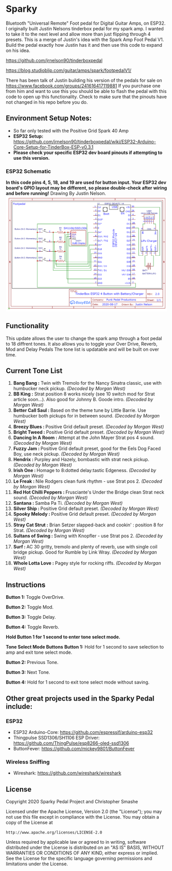 # Sparky 
Bluetooth "Universal Remote" Foot pedal for Digital Guitar Amps, on ESP32. I originally built Justin Nelsons tinderbox pedal for my spark amp. I wanted to take it to the next level and allow more than just flipping through 4 presets. This is a merge of Justin's idea with the Spark Amp Foot Pedal V1. Build the pedal exactly how Justin has it and then use this code to expand on his idea.


https://github.com/jrnelson90/tinderboxpedal

https://blog.studioblip.com/guitar/amps/spark/footpedalV1/


There has been talk of Justin building his version of the pedals for sale on https://www.facebook.com/groups/241616417119881  If you purchase one from him and want to use this you should be able to flash the pedal with this code to open up this functionality. Check to make sure that the pinouts have not changed in his repo before you do.
## Environment Setup Notes:
* So far only tested with the Positive Grid Spark 40 Amp
* **ESP32 Setup:** https://github.com/jrnelson90/tinderboxpedal/wiki/ESP32-Arduino-Core-Setup-for-TinderBox-ESP-v0.3.1
* **Please check your specific ESP32 dev board pinouts if attempting to use this version.**


### ESP32 Schematic
**In this code pins 4, 5, 18, and 19 are used for button input. Your ESP32 dev board's GPIO layout may be different, so please double-check after wiring and before running!**
Drawing By Justin Nelson.
![](src/tinderbox_ESP32.png)


## Functionality
This update allows the user to change the spark amp through a foot pedal to 18 diffrent tones. It also allows you to toggle your Over Drive, Reverb, Mod and Delay Pedals
The tone list is updatable and will be built on over time.
## Current Tone List

1.  <strong>Bang Bang :</strong> Twin with Tremolo for the Nancy Sinatra classic, use with humbucker neck pickup. *(Decoded by Morgan West)*
2.  <strong>BB King :</strong> Strat position 8 works nicely (see 10 switch mod for Strat article soon...). Also good for Johnny B. Goode intro. *(Decoded by Morgan West)*
3.  <strong>Better Call Saul : </strong>Based on the theme tune by Little Barrie. Use humbucker both pickups for in between sound. *(Decoded by Morgan West)*
4.  <strong>Breezy Blues : </strong>Positive Grid default preset. *(Decoded by Morgan West)*
5.  <strong>Bright Tweed : </strong>Positive Grid default preset. *(Decoded by Morgan West)*
6.  <strong>Dancing In A Room : </strong>Attempt at the John Mayer Strat pos 4 sound. *(Decoded by Morgan West)*
7.  <strong>Fuzzy Jam : </strong>Positive Grid default preset, good for the Eels Dog Faced Boy, use neck pickup. *(Decoded by Morgan West)*
8.  <strong>Hendrix : </strong>Purpley and Hazely, bombastic with strat neck pickup. *(Decoded by Morgan West)*
9.  <strong>Irish One : </strong>Homage to 8:dotted delay:tastic Edgeness. *(Decoded by Morgan West)*
10. <strong>Le Freak : </strong>Nile Rodgers clean funk rhythm - use Strat pos 2. *(Decoded by Morgan West)*
11. <strong>Red Hot Chilli Peppers : </strong>Frusciante's Under the Bridge clean Strat neck sound. *(Decoded by Morgan West)*
12. <strong>Santana : </strong>Samba Pa Ti. *(Decoded by Morgan West)*
13. <strong>Silver Ship : </strong>Positive Grid default preset. *(Decoded by Morgan West)*
14. <strong>Spooky Melody : </strong>Positive Grid default preset. *(Decoded by Morgan West)*
15. <strong>Stray Cat Strut :</strong> Brian Setzer slapped-back and cookin' : position 8 for Strat. *(Decoded by Morgan West)*
16. <strong>Sultans of Swing : </strong>Swing with Knopfler - use Strat pos 2. *(Decoded by Morgan West)*
17. <strong>Surf : </strong>AC 30 gritty, tremolo and plenty of reverb, use with single coil bridge pickup. Good for Rumble by Link Wray. *(Decoded by Morgan West)*
18. <strong>Whole Lotta Love :</strong> Pagey style for rocking riffs. *(Decoded by Morgan West)*
## Instructions
**Button 1:** Toggle OverDrive.

**Button 2:** Toggle Mod.

**Button 3:** Toggle Delay.

**Button 4:** Toggle Reverb.


**Hold Button 1 for 1 second to enter tone select mode.**


**Tone Select Mode Buttons**
**Button 1:** Hold for 1 second to save selection to amp and exit tone select mode.

**Button 2:** Previous Tone.

**Button 3:** Next Tone.

**Button 4:** Hold for 1 second to exit tone select mode without saving.

## Other great projects used in the Sparky Pedal include:

### ESP32
* ESP32 Arduino-Core:  https://github.com/espressif/arduino-esp32
* Thingpulse SSD1306/SH1106 ESP Driver: https://github.com/ThingPulse/esp8266-oled-ssd1306
* ButtonFever: https://github.com/mickey9801/ButtonFever

### Wireless Sniffing
* Wireshark: https://github.com/wireshark/wireshark

## License

Copyright 2020 Sparky Pedal Project and Christopher Smashe

Licensed under the Apache License, Version 2.0 (the "License");
you may not use this file except in compliance with the License.
You may obtain a copy of the License at

    http://www.apache.org/licenses/LICENSE-2.0

Unless required by applicable law or agreed to in writing, software
distributed under the License is distributed on an "AS IS" BASIS,
WITHOUT WARRANTIES OR CONDITIONS OF ANY KIND, either express or implied.
See the License for the specific language governing permissions and
limitations under the License.
